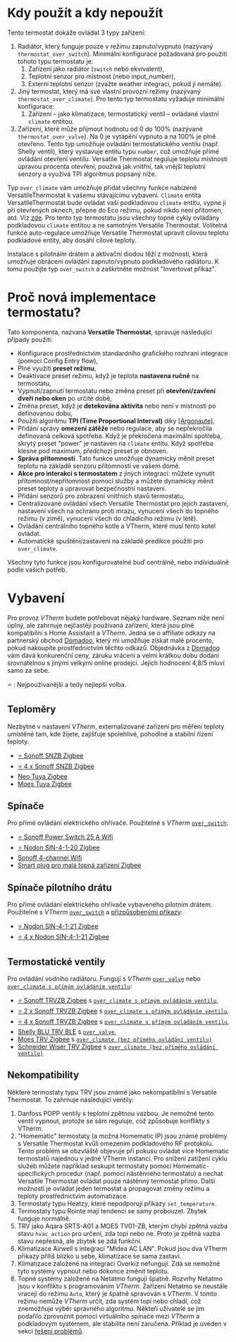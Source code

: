 # Kdy použít a kdy nepoužít
Tento termostat dokáže ovládat 3 typy zařízení:
1. Radiátor, který funguje pouze v režimu zapnuto/vypnuto (nazývaný `thermostat_over_switch`). Minimální konfigurace požadovaná pro použití tohoto typu termostatu je:
   1. Zařízení jako radiátor (`switch` nebo ekvivalent),
   2. Teplotní senzor pro místnost (nebo input_number),
   3. Externí teplotní senzor (zvažte weather integraci, pokud ji nemáte).
2. Jiný termostat, který má své vlastní provozní režimy (nazývaný `thermostat_over_climate`). Pro tento typ termostatu vyžaduje minimální konfigurace:
   1. Zařízení – jako klimatizace, termostatický ventil – ovládané vlastní `climate` entitou.
3. Zařízení, které může přijmout hodnotu od 0 do 100% (nazývané `thermostat_over_valve`). Na 0 je vytápění vypnuto a na 100% je plně otevřeno. Tento typ umožňuje ovládání termostatického ventilu (např. Shelly ventil), který vystavuje entitu typu `number`, což umožňuje přímé ovládání otevření ventilu. Versatile Thermostat reguluje teplotu místnosti úpravou procenta otevření, používá jak vnitřní, tak vnější teplotní senzory a využívá TPI algoritmus popsaný níže.

Typ `over_climate` vám umožňuje přidat všechny funkce nabízené VersatileThermostat k vašemu stávajícímu vybavení. `Climate` entita VersatileThermostat bude ovládat vaši podkladovou `climate` entitu, vypne ji při otevřených oknech, přepne do Eco režimu, pokud nikdo není přítomen, atd. Viz [zde](#proč-nová-implementace-termostatu). Pro tento typ termostatu jsou všechny topné cykly ovládány podkladovou `climate` entitou a ne samotným Versatile Thermostat. Volitelná funkce auto-regulace umožňuje Versatile Thermostat upravit cílovou teplotu podkladové entity, aby dosáhl cílové teploty.

Instalace s pilotnáím drátem a aktivační diodou těží z možnosti, která umožňuje obrácení ovládání zapnuto/vypnuto podkladového radiátoru. K tomu použijte typ `over_switch` a zaškrtněte možnost "Invertovat příkaz".

# Proč nová implementace termostatu?

Tato komponenta, nazvaná __Versatile Thermostat__, spravuje následující případy použití:
- Konfigurace prostřednictvím standardního grafického rozhraní integrace (pomocí Config Entry flow),
- Plné využití **preset režimu**,
- Deaktivace preset režimu, když je teplota **nastavena ručně** na termostatu,
- Vypnutí/zapnutí termostatu nebo změna preset při **otevření/zavření dveří nebo oken** po určité době,
- Změna preset, když je **detekována aktivita** nebo není v místnosti po definovanou dobu,
- Použití algoritmu **TPI (Time Proportional Interval)** díky [[Argonaute](https://forum.hacf.fr/u/argonaute/summary)],
- Přidání správy **omezení zátěže** nebo regulace, aby se nepřekročila definovaná celková spotřeba. Když je překročena maximální spotřeba, skrytý preset "power" je nastaven na `climate` entitu. Když spotřeba klesne pod maximum, předchozí preset je obnoven.
- **Správa přítomnosti**. Tato funkce umožňuje dynamicky měnit preset teplotu na základě senzoru přítomnosti ve vašem domě.
- **Akce pro interakci s termostatem** z jiných integrací: můžete vynutit přítomnost/nepřítomnost pomocí služby a můžete dynamicky měnit preset teploty a upravovat bezpečnostní nastavení.
- Přidání senzorů pro zobrazení vnitřních stavů termostatu,
- Centralizované ovládání všech Versatile Thermostat pro jejich zastavení, nastavení všech na ochranu proti mrazu, vynucení všech do topného režimu (v zimě), vynucení všech do chladicího režimu (v létě).
- Ovládání centrálního topného kotle a VTherm, které musí tento kotel ovládat.
- Automatické spuštění/zastavení na základě predikce použití pro `over_climate`.

Všechny tyto funkce jsou konfigurovatelné buď centrálně, nebo individuálně podle vašich potřeb.

# Vybavení

Pro provoz _VTherm_ budete potřebovat nějaký hardware. Seznam níže není úplný, ale zahrnuje nejčastěji používaná zařízení, která jsou plně kompatibilní s Home Assistant a _VTherm_. Jedná se o affiliate odkazy na partnerský obchod [Domadoo](https://www.domadoo.fr/fr/?domid=97), který mi umožňuje získat malé procento, pokud nakoupíte prostřednictvím těchto odkazů. Objednávka z [Domadoo](https://www.domadoo.fr/fr/?domid=97) vám dává konkurenční ceny, záruku vrácení a velmi krátkou dobu dodání srovnatelnou s jinými velkými online prodejci. Jejich hodnocení 4,8/5 mluví samo za sebe.

⭐ : Nejpoužívanější a tedy nejlepší volba.

## Teploměry
Nezbytné v nastavení _VTherm_, externalizované zařízení pro měření teploty umístěné tam, kde žijete, zajišťuje spolehlivé, pohodlné a stabilní řízení teploty.

- [⭐ Sonoff SNZB Zigbee](https://www.domadoo.fr/fr/suivi-energie/6614-sonoff-capteur-de-temperature-et-d-humidite-zigbee-30-avec-ecran-6920075740004.html??domid=97)
- [⭐ 4 x Sonoff SNZB Zigbee](https://www.domadoo.fr/fr/suivi-energie/6968-sonoff-pack-4x-capteurs-de-temperature-et-d-humidite-zigbee-ecran.html?domid=97)
- [ Neo Tuya Zigbee](https://www.domadoo.fr/fr/produits-compatibles-jeedom/7564-neo-capteur-de-temperature-et-humidite-zigbee-30-tuya.html?domid=97)
- [ Moes Tuya Zigbee](https://www.domadoo.fr/fr/domotique/6667-moes-capteur-de-temperature-et-humidite-avec-ecran-zigbee-tuya.html?domid=97)

## Spínače
Pro přímé ovládání elektrického ohřívače. Použitelné s _VTherm_ [`over_switch`](over-switch.md):

- [⭐ Sonoff Power Switch 25 A Wifi](https://www.domadoo.fr/fr/peripheriques/5853-sonoff-commutateur-intelligent-wifi-haute-puissance-25a-6920075776768.html?domid=97)
- [⭐ Nodon SIN-4-1-20 Zigbee](https://www.domadoo.fr/fr/peripheriques/5688-nodon-micromodule-commutateur-multifonctions-zigbee-16a-3700313925188.html?domid=97)
- [Sonoff 4-channel Wifi](https://www.domadoo.fr/fr/peripheriques/5279-sonoff-commutateur-intelligent-wifi-433-mhz-4-canaux-6920075775815.html?domid=97)
- [Smart plug pro malá topná zařízení Zigbee](https://www.domadoo.fr/fr/peripheriques/5880-sonoff-prise-intelligente-16a-zigbee-30-version-fr.html?domid=97)

## Spínače pilotního drátu
Pro přímé ovládání elektrického ohřívače vybaveného pilotním drátem. Použitelné s _VTherm_ [`over_switch`](over-switch.md) a [přizpůsobenými příkazy](over-switch.md#la-personnalisation-des-commandes):

- [⭐ Nodon SIN-4-1-21 Zigbee](https://www.domadoo.fr/fr/chauffage-connecte/6828-nodon-module-chauffage-fil-pilote-connecte-zigbee-30.html?domid=97)
- [⭐ 4 x Nodon SIN-4-1-21 Zigbee](https://www.domadoo.fr/fr/chauffage-connecte/7050-nodon-pack-4x-modules-chauffage-fil-pilote-connecte-zigbee-30.html?domid=97)

## Termostatické ventily
Pro ovládání vodního radiátoru. Fungují s _VTherm_ [`over_valve`](over-valve.md) nebo [`over_climate s přímým ovládáním ventilu`](over-climate.md#thermostat-de-type-over_climate):

- [⭐ Sonoff TRVZB Zigbee](https://www.domadoo.fr/fr/chauffage-connecte/6776-sonoff-tete-thermostatique-connectee-zigbee-30.html?domid=97) s [`over_climate s přímým ovládáním ventilu`](over-climate.md#thermostat-de-type-over_climate),
- [⭐ 2 x Sonoff TRVZB Zigbee](https://www.domadoo.fr/fr/chauffage-connecte/7477-sonoff-pack-de-2x-tete-thermostatique-connectee-zigbee-30.html?domid=97) s [`over_climate s přímým ovládáním ventilu`](over-climate.md#thermostat-de-type-over_climate),
- [⭐ 4 x Sonoff TRVZB Zigbee](https://www.domadoo.fr/fr/chauffage-connecte/7478-sonoff-pack-de-4x-tete-thermostatique-connectee-zigbee-30.html?domid=97) s [`over_climate s přímým ovládáním ventilu`](over-climate.md#thermostat-de-type-over_climate),
- [Shelly BLU TRV BLE](https://www.domadoo.fr/fr/black-friday-domotique/7567-shelly-robinet-thermostatique-de-radiateur-a-commande-bluetooth-shelly-blu-trv-3800235264980.html?domid=97) s [`over_valve`](over-valve.md),
- [Moes TRV Zigbee](https://www.domadoo.fr/fr/peripheriques/5783-moes-tete-thermostatique-intelligente-zigbee-30-brt-100-trv-blanc.html?domid=97) s [`over_climate (bez přímého ovládání ventilu)`](over-climate.md#thermostat-de-type-over_climate)
- [Schneider Wiser TRV Zigbee](https://www.domadoo.fr/fr/controle-chauffage-clim/5497-schneider-electric-tete-de-vanne-thermostatique-connectee-zigbee-3606489582821.html?domid=97) s [`over_climate (bez přímého ovládání ventilu)`](over-climate.md#thermostat-de-type-over_climate)

## Nekompatibility
Některé termostaty typu TRV jsou známé jako nekompatibilní s Versatile Thermostat. To zahrnuje následující ventily:
1. Danfoss POPP ventily s teplotní zpětnou vazbou. Je nemožné tento ventil vypnout, protože se sám reguluje, což způsobuje konflikty s VTherm.
2. "Homematic" termostaty (a možná Homematic IP) jsou známé problémy s Versatile Thermostat kvůli omezením podkladového RF protokolu. Tento problém se obzvláště objevuje při pokusu ovládat více Homematic termostatů najednou v jedné VTherm instanci. Pro snížení zatížení cyklu služeb můžete například seskupit termostaty pomocí Homematic-specifických procedur (např. pomocí nástěnného termostatu) a nechat Versatile Thermostat ovládat pouze nástěnný termostat přímo. Další možností je ovládat jeden termostat a propagovat změny režimu a teploty prostřednictvím automatizace.
3. Termostaty typu Heatzy, které nepodporují příkazy `set_temperature`.
4. Termostaty typu Rointe mají tendenci se samy probouzet. Zbytek funguje normálně.
5. TRV jako Aqara SRTS-A01 a MOES TV01-ZB, kterým chybí zpětná vazba stavu `hvac_action` pro určení, zda topí nebo ne. Proto je zpětná vazba stavu nepřesná, ale zbytek se zdá funkční.
6. Klimatizace Airwell s integrací "Midea AC LAN". Pokud jsou dva VTherm příkazy příliš blízko u sebe, klimatizace se sama zastaví.
7. Klimatizace založené na integraci Overkiz nefungují. Zdá se nemožné tyto systémy vypnout nebo dokonce změnit teplotu.
8. Topné systémy založené na Netatmo fungují špatně. Rozvrhy Netatmo jsou v konfliktu s programováním _VTherm_. Zařízení Netatmo se neustále vracejí do režimu `Auto`, který je špatně spravován s _VTherm_. V tomto režimu nemůže _VTherm_ určit, zda systém topí nebo chladí, což znemožňuje výběr správného algoritmu. Někteří uživatelé se jim podařilo zprovoznit pomocí virtuálního spínače mezi _VTherm_ a podkladovým systémem, ale stabilita není zaručena. Příklad je uveden v sekci [řešení problémů](troubleshooting.md).
